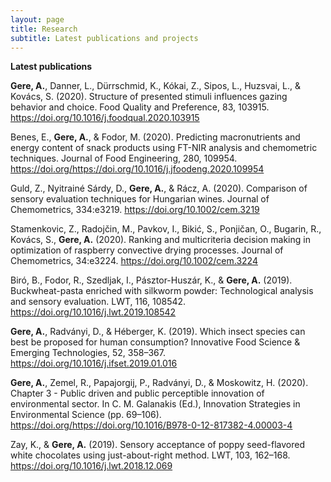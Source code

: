 ```yaml
---
layout: page
title: Research
subtitle: Latest publications and projects
---
```


**Latest publications**

**Gere, A.**, Danner, L., Dürrschmid, K., Kókai, Z., Sipos, L., Huzsvai, L., & Kovács, S. (2020). 
Structure of presented stimuli influences gazing behavior and choice. 
Food Quality and Preference, 83, 103915. https://doi.org/10.1016/j.foodqual.2020.103915

Benes, E., **Gere, A.**, & Fodor, M. (2020). 
Predicting macronutrients and energy content of snack products using FT-NIR analysis and chemometric techniques. 
Journal of Food Engineering, 280, 109954. https://doi.org/https://doi.org/10.1016/j.jfoodeng.2020.109954

Guld, Z., Nyitrainé Sárdy, D., **Gere, A.**, & Rácz, A. (2020). 
Comparison of sensory evaluation techniques for Hungarian wines. 
Journal of Chemometrics, 334:e3219. https://doi.org/10.1002/cem.3219

Stamenkovic, Z., Radojčin, M., Pavkov, I., Bikić, S., Ponjičan, O., Bugarin, R., Kovács, S., **Gere, A.** (2020). 
Ranking and multicriteria decision making in optimization of raspberry convective drying processes. 
Journal of Chemometrics, 34:e3224. https://doi.org/10.1002/cem.3224

Biró, B., Fodor, R., Szedljak, I., Pásztor-Huszár, K., & **Gere, A.** (2019). 
Buckwheat-pasta enriched with silkworm powder: Technological analysis and sensory evaluation. 
LWT, 116, 108542. https://doi.org/10.1016/j.lwt.2019.108542

**Gere, A.**, Radványi, D., & Héberger, K. (2019). 
Which insect species can best be proposed for human consumption? 
Innovative Food Science & Emerging Technologies, 52, 358–367. https://doi.org/10.1016/j.ifset.2019.01.016

**Gere, A.**, Zemel, R., Papajorgij, P., Radványi, D., & Moskowitz, H. (2020). 
Chapter 3 - Public driven and public perceptible innovation of environmental sector. 
In C. M. Galanakis (Ed.), Innovation Strategies in Environmental Science (pp. 69–106). 
https://doi.org/https://doi.org/10.1016/B978-0-12-817382-4.00003-4

Zay, K., & **Gere, A.** (2019). 
Sensory acceptance of poppy seed-flavored white chocolates using just-about-right method. 
LWT, 103, 162–168. https://doi.org/10.1016/j.lwt.2018.12.069
